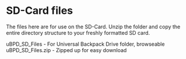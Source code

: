 # SD-Card files
The files here are for use on the SD-Card.  Unzip the folder and copy the entire directory structure to your freshly formatted SD card. 

uBPD_SD_Files       - For Universal Backpack Drive folder, browseable
uBPD_SD_Files.zip   - Zipped up for easy download
